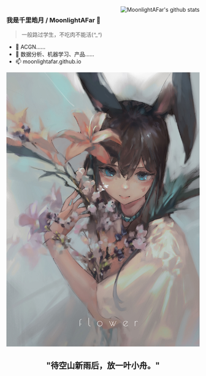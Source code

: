 <img align="right" alt="MoonlightAFar's github stats" src="https://github-readme-stats.vercel.app/api?username=MoonlightAFar&show_icons=true"/>

### 我是千里皓月 / MoonlightAFar 👋

> 一般路过学生，不吃肉不能活(*^_^*)
 
- 🔭 ACGN……
- 🌱 数据分析、机器学习、产品……
- 📫 moonlightafar.github.io

<div align='center'>

</div>
<p align="center">
  <a href="https://www.bilibili.com/video/BV1rE411X75j/">
    <img src="assests/flower.jpg" alt="ksxyh">
  </a>
</p>
<h2 align="center">"待空山新雨后，放一叶小舟。"</h2>
<br/>
